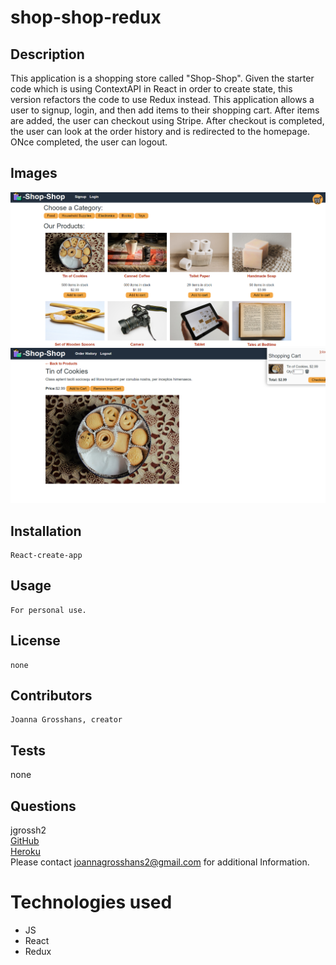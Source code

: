# shop-shop-redux

## Description

This application is a shopping store called "Shop-Shop". Given the starter code which is using ContextAPI in React in order to create state, this version refactors the code to use Redux instead. This application allows a user to signup, login, and then add items to their shopping cart. After items are added, the user can checkout using Stripe. After checkout is completed, the user can look at the order history and is redirected to the homepage. ONce completed, the user can logout.

## Images 
![shop-shop homepage](client/public/images/homepage.png) <br>
![shop-shop cart](client/public/images/openCart.png)

## Installation
    React-create-app
## Usage
    For personal use.
## License
    none
## Contributors
    Joanna Grosshans, creator
## Tests
   none
## Questions
jgrossh2 <br />
[GitHub](https://github.com/jgrossh2/shop-shop-redux) <br />
[Heroku](https://whispering-forest-86996.herokuapp.com) <br />
Please contact <joannagrosshans2@gmail.com> for additional Information.

# Technologies used
 * JS <br>
 * React <br>
 * Redux